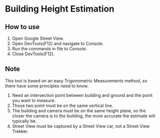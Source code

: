 # Building Height Estimation
## How to use
1. Open Google Street View.
2. Open DevTools(F12) and navigate to Console.
3. Run the commands in file to Console.
4. Close DevTools(F12).
## Note
This tool is based on an easy Trigonometric Measurements method, so there have some principles need to know.
1. Need an intersection point between building and ground and the point you want to measure.
2. Those two point must be on the same vertical line.
3. The building and camera must be on the same height plane, so the closer the camera is to the building, the more accurate the estimate will typically be.
4. Street View must be captured by a Street View car, not a Street View Trekker.
